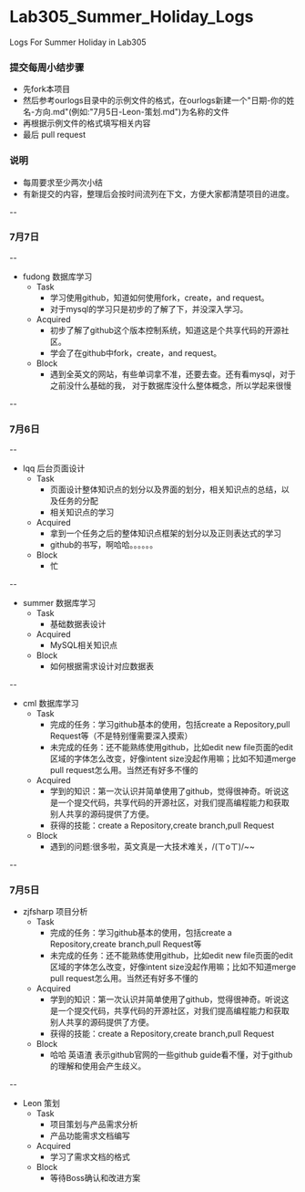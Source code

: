 # Lab305_Summer_Holiday_Logs
Logs For Summer Holiday in Lab305

### 提交每周小结步骤

- 先fork本项目
- 然后参考ourlogs目录中的示例文件的格式，在ourlogs新建一个"日期-你的姓名-方向.md"(例如:"7月5日-Leon-策划.md")为名称的文件
- 再根据示例文件的格式填写相关内容
- 最后 pull request

### 说明
- 每周要求至少两次小结
- 有新提交的内容，整理后会按时间流列在下文，方便大家都清楚项目的进度。

--

### 7月7日

--
+ fudong 数据库学习
  + Task
    - 学习使用github，知道如何使用fork，create，and request。
    - 对于mysql的学习只是初步的了解了下，并没深入学习。
  + Acquired
    - 初步了解了github这个版本控制系统，知道这是个共享代码的开源社区。
    - 学会了在github中fork，create，and request。
  + Block
    - 遇到全英文的网站，有些单词拿不准，还要去查。还有看mysql，对于之前没什么基础的我， 对于数据库没什么整体概念，所以学起来很慢
  
--

### 7月6日

--
+ lqq 后台页面设计
  + Task
    - 页面设计整体知识点的划分以及界面的划分，相关知识点的总结，以及任务的分配
    - 相关知识点的学习
  + Acquired
    - 拿到一个任务之后的整体知识点框架的划分以及正则表达式的学习
    - github的书写，啊哈哈。。。。。。
  + Block
    - 忙


--
+ summer 数据库学习
  + Task
    - 基础数据表设计
  + Acquired
    - MySQL相关知识点
  + Block
    - 如何根据需求设计对应数据表

--

+ cml 数据库学习
  + Task
    - 完成的任务：学习github基本的使用，包括create a Repository,pull Request等（不是特别懂需要深入摸索）
    - 未完成的任务：还不能熟练使用github，比如edit new file页面的edit区域的字体怎么改变，好像intent size没起作用嘛；比如不知道merge pull request怎么用。当然还有好多不懂的
  + Acquired
    - 学到的知识：第一次认识并简单使用了github，觉得很神奇。听说这是一个提交代码，共享代码的开源社区，对我们提高编程能力和获取别人共享的源码提供了方便。
    - 获得的技能：create a Repository,create branch,pull Request
  + Block
    - 遇到的问题:很多啦，英文真是一大技术难关，/(ㄒoㄒ)/~~


--
### 7月5日 

+ zjfsharp 项目分析
  + Task
    - 完成的任务：学习github基本的使用，包括create a Repository,create branch,pull Request等
    - 未完成的任务：还不能熟练使用github，比如edit new file页面的edit区域的字体怎么改变，好像intent size没起作用嘛；比如不知道merge pull request怎么用。当然还有好多不懂的
  + Acquired
    - 学到的知识：第一次认识并简单使用了github，觉得很神奇。听说这是一个提交代码，共享代码的开源社区，对我们提高编程能力和获取别人共享的源码提供了方便。
    - 获得的技能：create a Repository,create branch,pull Request
  + Block
    - 哈哈 英语渣 表示github官网的一些github guide看不懂，对于github的理解和使用会产生歧义。

--

+ Leon 策划
  + Task
    - 项目策划与产品需求分析
    - 产品功能需求文档编写
  + Acquired
    - 学习了需求文档的格式
  + Block
    - 等待Boss确认和改进方案

